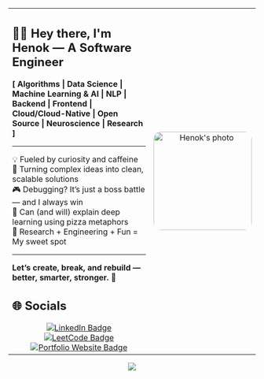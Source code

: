 <!-- GitHub Profile README -->

<table>
  <tr>
    <td width="60%">

## 👋🏾 Hey there, I'm Henok — A Software Engineer

**[ Algorithms | Data Science | Machine Learning & AI | NLP | Backend | Frontend | Cloud/Cloud-Native | Open Source | Neuroscience | Research ]**

---

💡 Fueled by curiosity and caffeine  
🧠 Turning complex ideas into clean, scalable solutions  
🎮 Debugging? It’s just a boss battle — and I always win  
🍕 Can (and will) explain deep learning using pizza metaphors  
🧪 Research + Engineering + Fun = My sweet spot  

---

**Let’s create, break, and rebuild — better, smarter, stronger.** 🚀
## 🌐 Socials

<div align="center">
  <a href="https://www.linkedin.com/in/henok-tadele-b781aa176/" style="margin: 0 12px;">
    <img src="https://img.shields.io/badge/LinkedIn-0077B5?logo=linkedin&logoColor=white" alt="LinkedIn Badge"/>
  </a>
  <a href="https://leetcode.com/u/henokaa/" style="margin: 0 12px;">
    <img src="https://img.shields.io/badge/LeetCode-460%2B%20Solved-FFA116?logo=leetcode&logoColor=white" alt="LeetCode Badge"/>
  </a>
  <a href="https://henoka.netlify.app/" style="margin: 0 12px;">
    <img src="https://img.shields.io/badge/Website-32CD32?logo=netlify&logoColor=white" alt="Portfolio Website Badge"/>
  </a>
</div>

</td>
<td align="center">

<img src="https://github.com/user-attachments/assets/c7cd649c-d58b-484a-bb8e-701047bd4659" alt="Henok's photo" width="200" style="border-radius: 15px;"  />

</td>
</tr>
</table>







<p align="center">
  <img src="https://github-readme-stats.vercel.app/api?username=Henokaa&count_private=true&show_icons=true&hide=stars&theme=tokyonight" />
</p>

<br />

[website]: https://codeSTACKr.com
[course]: http://vsCodeHero.com
[twitter]: https://twitter.com/codeSTACKr
[youtube]: https://youtube.com/codeSTACKr
[instagram]: https://instagram.com/codeSTACKr
[linkedin]: https://linkedin.com/in/codeSTACKr
[webdevplaylist]: https://www.youtube.com/playlist?list=PLkwxH9e_vrAJ0WbEsFA9W3I1W-g_BTsbt
[jsplaylist]: https://www.youtube.com/playlist?list=PLkwxH9e_vrALRJKu7wfXby3MKeflhTu6B
[cssplaylist]: https://www.youtube.com/playlist?list=PLkwxH9e_vrALSdvZuEh6gqQdmDoDIoqz4
[reactplaylist]: https://www.youtube.com/playlist?list=PLkwxH9e_vrAK4TdffpxKY3QGyHCpxFcQ0
